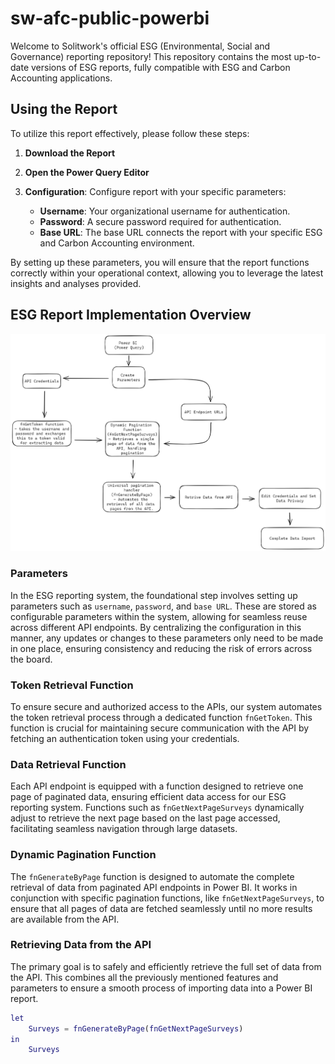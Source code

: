 # sw-afc-public-powerbi
Welcome to Solitwork's official ESG (Environmental, Social and Governance) reporting repository! This repository contains the most up-to-date versions of ESG reports, fully compatible with ESG and Carbon Accounting applications.

## Using the Report
To utilize this report effectively, please follow these steps:

1. **Download the Report**

2. **Open the Power Query Editor**

3. **Configuration**: Configure report with your specific parameters:
    - **Username**: Your organizational username for authentication.
    - **Password**: A secure password required for authentication.
    - **Base URL**: The base URL connects the report with your specific ESG and Carbon Accounting environment.

By setting up these parameters, you will ensure that the report functions correctly within your operational context, allowing you to leverage the latest insights and analyses provided.

## ESG Report Implementation Overview

![API Overview](images/API%20Overview.png)

### Parameters
In the ESG reporting system, the foundational step involves setting up parameters such as `username`, `password`, and `base URL`. These are stored as configurable parameters within the system, allowing for seamless reuse across different API endpoints. By centralizing the configuration in this manner, any updates or changes to these parameters only need to be made in one place, ensuring consistency and reducing the risk of errors across the board.

### Token Retrieval Function
To ensure secure and authorized access to the APIs, our system automates the token retrieval process through a dedicated function `fnGetToken`. This function is crucial for maintaining secure communication with the API by fetching an authentication token using your credentials.

### Data Retrieval Function
Each API endpoint is equipped with a function designed to retrieve one page of paginated data, ensuring efficient data access for our ESG reporting system. Functions such as `fnGetNextPageSurveys` dynamically adjust to retrieve the next page based on the last page accessed, facilitating seamless navigation through large datasets.

### Dynamic Pagination Function
The `fnGenerateByPage` function is designed to automate the complete retrieval of data from paginated API endpoints in Power BI. It works in conjunction with specific pagination functions, like `fnGetNextPageSurveys`, to ensure that all pages of data are fetched seamlessly until no more results are available from the API.

### Retrieving Data from the API
The primary goal is to safely and efficiently retrieve the full set of data from the API. This combines all the previously mentioned features and parameters to ensure a smooth process of importing data into a Power BI report.

```m
let
    Surveys = fnGenerateByPage(fnGetNextPageSurveys)
in
    Surveys
